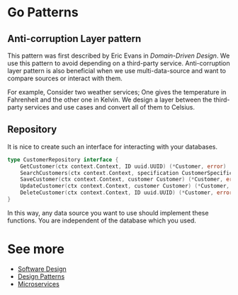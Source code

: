 # Go Patterns

## Anti-corruption Layer pattern

This pattern was first described by Eric Evans in *Domain-Driven Design*. We use this pattern to avoid depending on a third-party service. Anti-corruption layer pattern is also beneficial when we use multi-data-source and want to compare sources or interact with them.

For example, Consider two weather services; One gives the temperature in Fahrenheit and the other one in Kelvin. We design a layer between the third-party services and use cases and convert all of them to Celsius.

## Repository

It is nice to create such an interface for interacting with your databases.

```go
type CustomerRepository interface {
	GetCustomer(ctx context.Context, ID uuid.UUID) (*Customer, error)
	SearchCustomers(ctx context.Context, specification CustomerSpecification) (Customers, int, error)
	SaveCustomer(ctx context.Context, customer Customer) (*Customer, error)
	UpdateCustomer(ctx context.Context, customer Customer) (*Customer, error)
	DeleteCustomer(ctx context.Context, ID uuid.UUID) (*Customer, error)
}
```

In this way, any data source you want to use should implement these functions. You are independent of the database which you used. 

# See more
- [Software Design](Software%20Engineering/Software%20Design.md)
- [Design Patterns](Software%20Engineering/Design%20Patterns.md)
- [Microservices](Microservices.md)